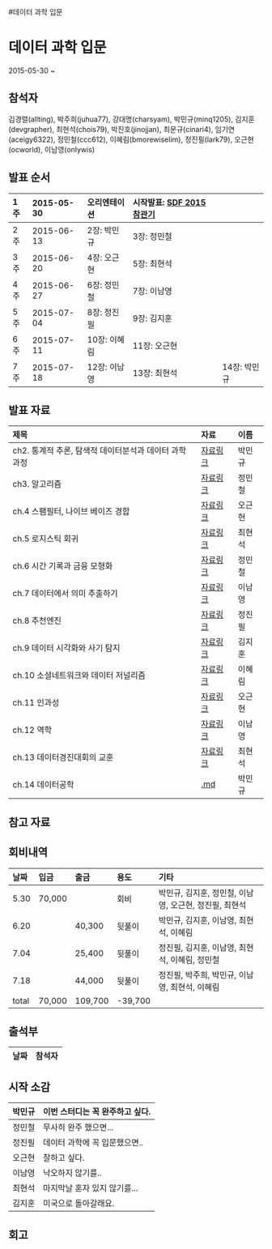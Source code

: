 #데이터 과학 입문

# 데이터 과학 입문 #

2015-05-30 ~

## 참석자 ##
김경렬(allting),
박주희(juhua77),
강대명(charsyam),
박민규(minq1205),
김지훈(devgrapher),
최현석(chois79),
박진호(jinojjan),
최문규(cinari4),
임기연(aceigy6322),
정민철(ccc612),
이혜림(bmorewiselim),
정진필(lark79),
오근현(ocworld),
이남영(onlywis)

## 발표 순서 ##
| 1주 | 2015-05-30 |  오리엔테이션 | 시작발표: [SDF 2015 참관기](http://ccc612.github.io/2015/05/21/SDF-2015.html) |   |
|:---|:-----------|:--------|:-----------------------------------------------------------------------|:--|
| 2주 | 2015-06-13 | 2장: 박민규 | 3장: 정민철                                                                |   |
| 3주 | 2015-06-20 | 4장: 오근현 | 5장: 최현석                                                                |   |
| 4주 | 2015-06-27 | 6장: 정민철 | 7장: 이남영                                                                |   |
| 5주 | 2015-07-04 | 8장: 정진필 | 9장: 김지훈                                                                |   |
| 6주 | 2015-07-11 | 10장: 이혜림 | 11장: 오근현                                                               |   |
| 7주 | 2015-07-18 | 12장: 이남영 | 13장: 최현석                                                               | 14장: 박민규  |


## 발표 자료 ##
| 제목 | 자료 | 이름 |
|:---|:---|:---|
| ch2. 통계적 추론, 탐색적 데이터분석과 데이터 과학 과정 | [자료링크](http://www.slideshare.net/minq1205/doing-data-sciencech2) | 박민규 |
| ch3. 알고리즘 | [자료링크](http://www.slideshare.net/cc612/ch3-49361032) | 정민철 |
|  ch.4 스팸필터, 나이브 베이즈 경합      |    [자료링크](http://www.slideshare.net/ocworld/doing-data-science-chap4)   |  오근현     |
|  ch.5 로지스틱 회귀     |   [자료링크](http://www.slideshare.net/HyeonSeokChoi/doing-datascience-ch05)    |  최현석     |
| ch.6 시간 기록과 금융 모형화 | [자료링크](http://www.slideshare.net/cc612/dds-ch6) | 정민철 |
| ch.7 데이터에서 의미 추출하기 | [자료링크](http://www.slideshare.net/namyounglee104/ss-49907480)  | 이남영 |
| ch.8 추천엔진 | [자료링크](http://www.slideshare.net/jinpilchung/8-50150869)  | 정진필 |
| ch.9 데이터 시각화와 사기 탐지 | [자료링크](http://www.slideshare.net/devgrapher/doing-data-science-chapter-9) | 김지훈 |
|ch.10 소셜네트워크와 데이터 저널리즘 |[자료링크](https://code.google.com/p/architect/source/browse/%EB%8D%B0%EC%9D%B4%ED%84%B0%20%EC%A0%80%EB%84%90%EB%A6%AC%EC%A6%98_10%EC%9E%A5_%EC%95%84%EA%BF%88%EC%82%AC.pdf?name=master) | 이혜림 |
|ch.11 인과성 | [자료링크](http://www.slideshare.net/ocworld/doing-data-science-chap11) | 오근현|
|ch.12 역학 | [자료링크](http://www.slideshare.net/namyounglee104/12-50661486) | 이남영|
|ch.13 데이터경진대회의 교훈 | [자료링크](http://www.slideshare.net/HyeonSeokChoi/13-50699490) | 최현석 |
|ch.14 데이터공학 | [.md](.md) | 박민규 |

## 참고 자료 ##


## 회비내역 ##

| 날짜 | 입금 | 출금 | 용도 | 기타 |
|:---|:---|:---|:---|:---|
| 5.30 | 70,000 |    | 회비 | 박민규, 김지훈, 정민철, 이남영, 오근현, 정진필, 최현석 |
| 6.20 |    | 40,300 | 뒷풀이 | 박민규, 김지훈, 이남영, 최현석, 이혜림|
| 7.04 |    | 25,400 | 뒷풀이 | 정진필, 김지훈, 이남영, 최현석, 이혜림, 정민철 |
| 7.18 |    | 44,000 | 뒷풀이 | 정진필, 박주희, 박민규, 이남영, 최현석, 이혜림 |
| total | 70,000 |  109,700  |  -39,700   |    |


## 출석부 ##
| 날짜 | 참석자 |
|:---|:----|

## 시작 소감 ##
| 박민규 | 이번 스터디는 꼭 완주하고 싶다. |
|:----|:-------------------|
| 정민철 | 무사히 완주 했으면...      |
| 정진필 | 데이터 과학에 꼭 입문했으면..  |
| 오근현 | 잘하고 싶다.            |
| 이남영 | 낙오하지 않기를..         |
| 최현석 | 마지막날 혼자 있지 않기를...  |
| 김지훈 | 미국으로 돌아갈래요.        |

## 회고 ##